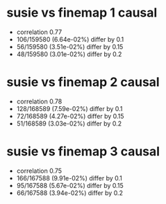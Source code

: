 # susie vs finemap  1 causal

- correlation 0.77
- 106/159580 (6.64e-02%) differ by 0.1
- 56/159580 (3.51e-02%) differ by 0.15
- 48/159580 (3.01e-02%) differ by 0.2


# susie vs finemap  2 causal

- correlation 0.78
- 128/168589 (7.59e-02%) differ by 0.1
- 72/168589 (4.27e-02%) differ by 0.15
- 51/168589 (3.03e-02%) differ by 0.2


# susie vs finemap  3 causal

- correlation 0.75
- 166/167588 (9.91e-02%) differ by 0.1
- 95/167588 (5.67e-02%) differ by 0.15
- 66/167588 (3.94e-02%) differ by 0.2


